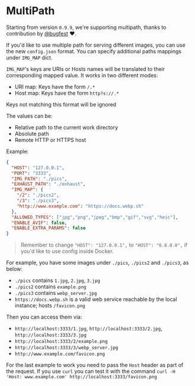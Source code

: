 # MultiPath

Starting from version `0.9.9`, we're supporting multipath, thanks to contribution by [@bugfest](https://github.com/bugfest) ❤️.

If you'd like to use multiple path for serving different images, you can use the new `config.json` format. You can specify additional paths mappings under `IMG_MAP` dict.

`IMG_MAP`'s keys are URIs or Hosts names will be translated to their corresponding mapped value. It works in two different modes:

* URI map: Keys have the form `/.*`
* Host map: Keys have the form `http?s://.*`

Keys not matching this format will be ignored

The values can be:

- Relative path to the current work directory
- Absolute path
- Remote HTTP or HTTPS host

Example:

```json
{
  "HOST": "127.0.0.1",
  "PORT": "3333",
  "IMG_PATH": "./pics",
  "EXHAUST_PATH": "./exhaust",
  "IMG_MAP": {
    "/2": "./pics2",
    "/3": "./pics3",
    "http://www.example.com": "https://docs.webp.sh"
  },
  "ALLOWED_TYPES": ["jpg","png","jpeg","bmp","gif","svg","heic"],
  "ENABLE_AVIF": false,
  "ENABLE_EXTRA_PARAMS": false
}
```

> Remember to change `"HOST": "127.0.0.1",` to `"HOST": "0.0.0.0",` if you'd like to use config inside Docker.

For example, you have some images under `./pics`, `./pics2` and `./pics3`, as below:

* `./pics` contains `1.jpg`, `2.jpg`, `3.jpg`
* `./pics2` contains `example.png`
* `./pics3` contains `webp_server.jpg`
* `https://docs.webp.sh` is a valid web service reachable by the local instance; hosts `/favicon.png`

Then you can access them via:

* `http://localhost:3333/1.jpg`, `http://localhost:3333/2.jpg`, `http://localhost:3333/3.jpg`
* `http://localhost:3333/2/example.png`
* `http://localhost:3333/3/webp_server.jpg`
* `http://www.example.com/favicon.png`

For the last example to work you need to pass the `Host` header as part of the request. If you use `curl` you can test it with the command `curl -H 'Host: www.example.com' http://localhost:3333/favicon.png`
